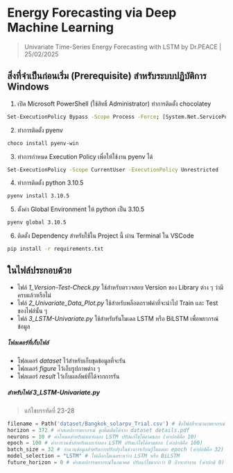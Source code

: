 # Energy Forecasting via Deep Machine Learning

> Univariate Time-Series Energy Forecasting with LSTM by Dr.PEACE | 25/02/2025

## สิ่งที่จำเป็นก่อนเริ่ม (Prerequisite) สำหรับระบบปฏิบัติการ Windows
1. เปิด Microsoft PowerShell (ใช้สิทธิ์ Administrator) ทำการติดตั้ง chocolatey
```bash
Set-ExecutionPolicy Bypass -Scope Process -Force; [System.Net.ServicePointManager]::SecurityProtocol = [System.Net.ServicePointManager]::SecurityProtocol -bor 3072; iex ((New-Object System.Net.WebClient).DownloadString('https://community.chocolatey.org/install.ps1'))
```
2. ทำการติดตั้ง pyenv
```bash
choco install pyenv-win
```
3. ทำการกำหนด Execution Policy เพื่อให้ใช้งาน pyenv ได้
```bash
Set-ExecutionPolicy -Scope CurrentUser -ExecutionPolicy Unrestricted
```
4. ทำการติดตั้ง python 3.10.5
```bash
pyenv install 3.10.5
```
5. ตั้งค่า Global Environment ให้ python เป็น 3.10.5
```bash
pyenv global 3.10.5
```
6. ติดตั้ง Dependency สำหรับใช้ใน Project นี้ ผ่าน Terminal ใน VSCode
```bash
pip install -r requirements.txt
```

## ในไฟล์ประกอบด้วย
* ไฟล์ *1_Version-Test-Check.py* ใช้สำหรับตรวจสอบ Version ของ Library ต่าง ๆ ว่ามีครบแล้วหรือไม่
* ไฟล์ *2_Univariate_Data_Plot.py* ใช้สำหรับพล็อตกราฟค่าที่จะนำไป Train และ Test ของไฟล์นั้น ๆ
* ไฟล์ *3_LSTM-Univariate.py* ใช้สำหรับรันโมเดล LSTM หรือ BiLSTM เพื่อพยากรณ์ข้อมูล

##### โฟลเดอร์ที่เก็บไฟล์
* โฟลเดอร์ *dataset* ไว้สำหรับเก็บชุดข้อมูลที่จะรัน
* โฟลเดอร์ *figure* ไว้เก็บรูปภาพต่าง ๆ
* โฟลเดอร์ *result* ไว้เก็บผลลัพธ์ที่ได้จากการรัน

##### สำหรับไฟล์ *3_LSTM-Univariate.py*
> แก้ไขบรรทัดที่ 23-28

```python
filename = Path('dataset/Bangkok_solarpv_Trial.csv') # ชื่อไฟล์ที่จะนำมาพยากรณ์
horizon = 372 # ค่าสเตปการพยากรณ์ ดูเพิ่มเติมได้จาก dataset details.pdf
neurons = 10 # ค่าโหนดสำหรับแบบจำลอง LSTM ปรับแก้ไขได้ตามชอบ (ค่าปกติคือ 10)
epoch = 100 # ค่าการวนซ้ำสำหรับแบบจำลอง LSTM ปรับแก้ไขได้ตามชอบ (ค่าปกติคือ 100)
batch_size = 32 # จำนวนข้อมูลสำหรับการปรับปรุงในช่วงการเรียนรู้ในแต่ละ epoch (ค่าปกติคือ 32)
model_selection = "LSTM" # ให้เลือกโมเดลระหว่าง LSTM หรือ BiLSTM
future_horizon = 0 # ค่าสเตปการพยากรณ์ในอนาคต ปรับแก้ไขมากกว่า 0 ถึงจะทำงาน (ค่าปกติ 0)
```